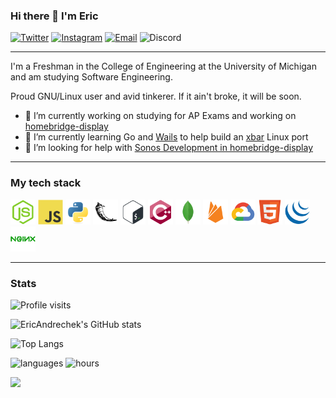 ### Hi there 👋 I'm Eric
[![Twitter](https://img.shields.io/badge/Twitter-EricAndrechek-blue)](https://twitter.com/EricAndrechek) [![Instagram](https://img.shields.io/badge/Instagram-eric__andrechek-blue)](https://www.instagram.com/eric_andrechek/) [![Email](https://img.shields.io/badge/Email-eric@andrechek.com-blue)](mailto:eric@andrechek.com) ![Discord](https://img.shields.io/badge/Discord-Eric%231100-blue)

---

I'm a Freshman in the College of Engineering at the University of Michigan and am studying Software Engineering.

Proud GNU/Linux user and avid tinkerer. If it ain't broke, it will be soon.

- 🔭 I’m currently working on studying for AP Exams and working on [homebridge-display](https://github.com/EricAndrechek/homebridge-display)
- 🌱 I’m currently learning Go and [Wails](https://github.com/wailsapp/wails) to help build an [xbar](https://github.com/matryer/xbar/) Linux port
- 🤔 I’m looking for help with [Sonos Development in homebridge-display](https://github.com/EricAndrechek/homebridge-display/issues/32)

---

### My tech stack

<img src="https://raw.githubusercontent.com/devicons/devicon/master/icons/nodejs/nodejs-original.svg" alt="NodeJS" height="40" /> <img src="https://raw.githubusercontent.com/devicons/devicon/master/icons/javascript/javascript-original.svg" alt="JavaScript" height="40" /> <img src="https://raw.githubusercontent.com/devicons/devicon/master/icons/python/python-original.svg" alt="Python" height="40" /> <img src="https://raw.githubusercontent.com/devicons/devicon/master/icons/flask/flask-original.svg" alt="Flask" height="40" /> <img src="https://raw.githubusercontent.com/devicons/devicon/master/icons/bash/bash-original.svg" alt="Bash" height="40" /> <img src="https://raw.githubusercontent.com/devicons/devicon/master/icons/cplusplus/cplusplus-original.svg" alt="C++" height="40" /> <img src="https://raw.githubusercontent.com/devicons/devicon/master/icons/mongodb/mongodb-original.svg" alt="MongoDB" height="40" /> <img src="https://raw.githubusercontent.com/devicons/devicon/master/icons/firebase/firebase-plain.svg" alt="Firebase" height="40" /> <img src="https://raw.githubusercontent.com/devicons/devicon/master/icons/googlecloud/googlecloud-original.svg" alt="Google Cloud" height="40" /> <img src="https://raw.githubusercontent.com/devicons/devicon/master/icons/html5/html5-original.svg" alt="HTML5" height="40" /> <img src="https://raw.githubusercontent.com/devicons/devicon/master/icons/jquery/jquery-original.svg" alt="JQuery" height="40" /> <img src="https://raw.githubusercontent.com/devicons/devicon/master/icons/nginx/nginx-original.svg" alt="NGinx" height="40" />

---

### Stats
![Profile visits](https://komarev.com/ghpvc/?username=EricAndrechek)

![EricAndrechek's GitHub stats](https://github-readme-stats-two-kappa.vercel.app/api?username=EricAndrechek&show_icons=true&count_private=true)

![Top Langs](https://github-readme-stats-two-kappa.vercel.app/api/top-langs/?username=EricAndrechek&layout=compact)

<img src="https://wakatime.com/share/@EricAndrechek/f52574a6-e6c4-424c-ba6d-127ef86941e6.svg" alt="languages"  height="500" />

<img src="https://wakatime.com/share/@EricAndrechek/d09067d3-e9c4-4f98-a9a5-bbdd0ce4e794.svg" alt="hours" height="500" />

![](https://hit.yhype.me/github/profile?user_id=35144594)

